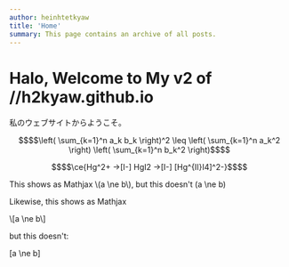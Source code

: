 ```yaml
---
author: heinhtetkyaw
title: 'Home'
summary: This page contains an archive of all posts.
---
```


# Halo, Welcome to My v2 of //h2kyaw.github.io

私のウェブサイトからようこそ。

```math
$$\left( \sum_{k=1}^n a_k b_k \right)^2 \leq \left( \sum_{k=1}^n a_k^2 \right) \left( \sum_{k=1}^n b_k^2 \right)$$
```

```math
$$\ce{Hg^2+ ->[I-] HgI2 ->[I-] [Hg^{II}I4]^2-}$$
```

This shows as Mathjax \\(a \ne b\\), but this doesn't \(a \ne b\)

Likewise, this shows as Mathjax

\\[a \ne b\\]

but this doesn't:

\[a \ne b\]
